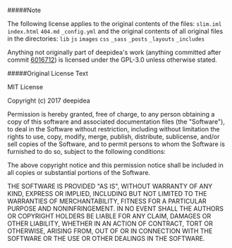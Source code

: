 #####Note

The following license applies to the original contents of the files:
`slim.iml`
`index.html`
`404.md`
`_config.yml`
and the original contents of all original files in the directories:
`lib`
`js`
`images`
`css`
`_sass`
`_posts`
`_layouts`
`_includes`

Anything not originally part of deepidea's work (anything committed after commit [6016712](https://github.com/solanto/wonderland.js/commit/601671270b0178a56aea3e2887fbc6a0960d6d38)) is licensed under the GPL-3.0 unless otherwise stated.

#####Original License Text

MIT License

Copyright (c) 2017 deepidea

Permission is hereby granted, free of charge, to any person obtaining a copy
of this software and associated documentation files (the "Software"), to deal
in the Software without restriction, including without limitation the rights
to use, copy, modify, merge, publish, distribute, sublicense, and/or sell
copies of the Software, and to permit persons to whom the Software is
furnished to do so, subject to the following conditions:

The above copyright notice and this permission notice shall be included in all
copies or substantial portions of the Software.

THE SOFTWARE IS PROVIDED "AS IS", WITHOUT WARRANTY OF ANY KIND, EXPRESS OR
IMPLIED, INCLUDING BUT NOT LIMITED TO THE WARRANTIES OF MERCHANTABILITY,
FITNESS FOR A PARTICULAR PURPOSE AND NONINFRINGEMENT. IN NO EVENT SHALL THE
AUTHORS OR COPYRIGHT HOLDERS BE LIABLE FOR ANY CLAIM, DAMAGES OR OTHER
LIABILITY, WHETHER IN AN ACTION OF CONTRACT, TORT OR OTHERWISE, ARISING FROM,
OUT OF OR IN CONNECTION WITH THE SOFTWARE OR THE USE OR OTHER DEALINGS IN THE
SOFTWARE.